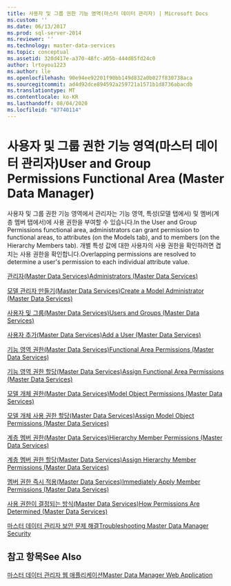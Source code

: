```yaml
---
title: 사용자 및 그룹 권한 기능 영역(마스터 데이터 관리자) | Microsoft Docs
ms.custom: ''
ms.date: 06/13/2017
ms.prod: sql-server-2014
ms.reviewer: ''
ms.technology: master-data-services
ms.topic: conceptual
ms.assetid: 320d417e-a370-48fc-a05b-444d85fd24c0
author: lrtoyou1223
ms.author: lle
ms.openlocfilehash: 90e94ee92201f90bb149d832a0b027f830738aca
ms.sourcegitcommit: ad4d92dce894592a259721a1571b1d8736abacdb
ms.translationtype: MT
ms.contentlocale: ko-KR
ms.lasthandoff: 08/04/2020
ms.locfileid: "87740114"
---
```

# <a name="user-and-group-permissions-functional-area-master-data-manager"></a><span data-ttu-id="8613f-102">사용자 및 그룹 권한 기능 영역(마스터 데이터 관리자)</span><span class="sxs-lookup"><span data-stu-id="8613f-102">User and Group Permissions Functional Area (Master Data Manager)</span></span>
  <span data-ttu-id="8613f-103">사용자 및 그룹 권한 기능 영역에서 관리자는 기능 영역, 특성(모델 탭에서) 및 멤버(계층 멤버 탭에서)에 사용 권한을 부여할 수 있습니다.</span><span class="sxs-lookup"><span data-stu-id="8613f-103">In the User and Group Permissions functional area, administrators can grant permission to functional areas, to attributes (on the Models tab), and to members (on the Hierarchy Members tab).</span></span> <span data-ttu-id="8613f-104">개별 특성 값에 대한 사용자의 사용 권한을 확인하려면 겹치는 사용 권한을 확인합니다.</span><span class="sxs-lookup"><span data-stu-id="8613f-104">Overlapping permissions are resolved to determine a user's permission to each individual attribute value.</span></span>  
  
 [<span data-ttu-id="8613f-105">관리자&#40;Master Data Services&#41;</span><span class="sxs-lookup"><span data-stu-id="8613f-105">Administrators &#40;Master Data Services&#41;</span></span>](administrators-master-data-services.md)  
  
 [<span data-ttu-id="8613f-106">모델 관리자 만들기&#40;Master Data Services&#41;</span><span class="sxs-lookup"><span data-stu-id="8613f-106">Create a Model Administrator &#40;Master Data Services&#41;</span></span>](../../2014/master-data-services/create-a-model-administrator-master-data-services.md)  
  
 [<span data-ttu-id="8613f-107">사용자 및 그룹&#40;Master Data Services&#41;</span><span class="sxs-lookup"><span data-stu-id="8613f-107">Users and Groups &#40;Master Data Services&#41;</span></span>](../../2014/master-data-services/users-and-groups-master-data-services.md)  
  
 [<span data-ttu-id="8613f-108">사용자 추가&#40;Master Data Services&#41;</span><span class="sxs-lookup"><span data-stu-id="8613f-108">Add a User &#40;Master Data Services&#41;</span></span>](../../2014/master-data-services/add-a-user-master-data-services.md)  
  
 [<span data-ttu-id="8613f-109">기능 영역 권한&#40;Master Data Services&#41;</span><span class="sxs-lookup"><span data-stu-id="8613f-109">Functional Area Permissions &#40;Master Data Services&#41;</span></span>](../../2014/master-data-services/functional-area-permissions-master-data-services.md)  
  
 [<span data-ttu-id="8613f-110">기능 영역 권한 할당&#40;Master Data Services&#41;</span><span class="sxs-lookup"><span data-stu-id="8613f-110">Assign Functional Area Permissions &#40;Master Data Services&#41;</span></span>](../../2014/master-data-services/assign-functional-area-permissions-master-data-services.md)  
  
 [<span data-ttu-id="8613f-111">모델 개체 권한&#40;Master Data Services&#41;</span><span class="sxs-lookup"><span data-stu-id="8613f-111">Model Object Permissions &#40;Master Data Services&#41;</span></span>](../../2014/master-data-services/model-object-permissions-master-data-services.md)  
  
 [<span data-ttu-id="8613f-112">모델 개체 사용 권한 할당&#40;Master Data Services&#41;</span><span class="sxs-lookup"><span data-stu-id="8613f-112">Assign Model Object Permissions &#40;Master Data Services&#41;</span></span>](../../2014/master-data-services/assign-model-object-permissions-master-data-services.md)  
  
 [<span data-ttu-id="8613f-113">계층 멤버 권한&#40;Master Data Services&#41;</span><span class="sxs-lookup"><span data-stu-id="8613f-113">Hierarchy Member Permissions &#40;Master Data Services&#41;</span></span>](../../2014/master-data-services/hierarchy-member-permissions-master-data-services.md)  
  
 [<span data-ttu-id="8613f-114">계층 멤버 권한 할당&#40;Master Data Services&#41;</span><span class="sxs-lookup"><span data-stu-id="8613f-114">Assign Hierarchy Member Permissions &#40;Master Data Services&#41;</span></span>](../../2014/master-data-services/assign-hierarchy-member-permissions-master-data-services.md)  
  
 [<span data-ttu-id="8613f-115">멤버 권한 즉시 적용&#40;Master Data Services&#41;</span><span class="sxs-lookup"><span data-stu-id="8613f-115">Immediately Apply Member Permissions &#40;Master Data Services&#41;</span></span>](../../2014/master-data-services/immediately-apply-member-permissions-master-data-services.md)  
  
 [<span data-ttu-id="8613f-116">사용 권한이 결정되는 방식&#40;Master Data Services&#41;</span><span class="sxs-lookup"><span data-stu-id="8613f-116">How Permissions Are Determined &#40;Master Data Services&#41;</span></span>](../../2014/master-data-services/how-permissions-are-determined-master-data-services.md)  
  
 [<span data-ttu-id="8613f-117">마스터 데이터 관리자 보안 문제 해결</span><span class="sxs-lookup"><span data-stu-id="8613f-117">Troubleshooting Master Data Manager Security</span></span>](https://social.technet.microsoft.com/wiki/contents/articles/troubleshooting-master-data-manager-security-master-data-services.aspx)  
  
## <a name="see-also"></a><span data-ttu-id="8613f-118">참고 항목</span><span class="sxs-lookup"><span data-stu-id="8613f-118">See Also</span></span>  
 [<span data-ttu-id="8613f-119">마스터 데이터 관리자 웹 애플리케이션</span><span class="sxs-lookup"><span data-stu-id="8613f-119">Master Data Manager Web Application</span></span>](../../2014/master-data-services/master-data-manager-web-application.md)  
  
  
